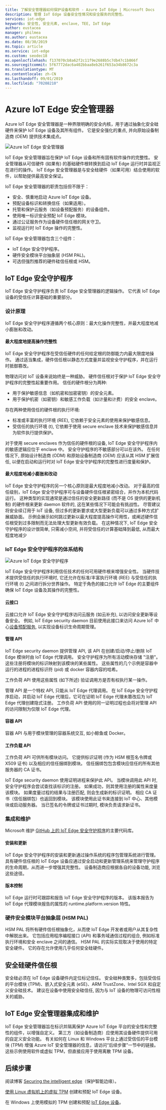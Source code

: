 ```yaml
---
title: 了解安全管理器如何保护设备和软件 - Azure IoT Edge | Microsoft Docs
description: 管理 IoT Edge 设备安全性情况和安全服务的完整性。
services: iot-edge
keywords: 安全性, 安全元素, enclave, TEE, IoT Edge
author: eustacea
manager: philmea
ms.author: eustacea
ms.date: 08/30/2019
ms.topic: article
ms.service: iot-edge
ms.custom: seodec18
ms.openlocfilehash: f137070cb8a62f2c11f9e2688b5c7db47c1b866f
ms.sourcegitcommit: 5f67772dac6a402bbaa8eb261f653a34b8672c3a
ms.translationtype: MT
ms.contentlocale: zh-CN
ms.lasthandoff: 09/01/2019
ms.locfileid: "70208210"
---
```

# <a name="azure-iot-edge-security-manager"></a>Azure IoT Edge 安全管理器

Azure IoT Edge 安全管理器是一种界限明确的安全内核，用于通过抽象化安全硅硬件来保护 IoT Edge 设备及其所有组件。 它是安全强化的重点, 并向原始设备制造商 (OEM) 提供技术集成点。

![Azure IoT Edge 安全管理器](media/edge-security-manager/iot-edge-security-manager.png)

IoT Edge 安全管理器旨在保护 IoT Edge 设备和所有固有软件操作的完整性。 安全管理器从可信硬件 (如果有) 的基础硬件根转换到启动 IoT Edge 运行时并监视正在进行的操作。  IoT Edge 安全管理器是与安全硅硬件（如果可用）结合使用的软件，以帮助提供最高安全保证。  

IoT Edge 安全管理器的职责包括但不限于：

* 安全、慎重地启动 Azure IoT Edge 设备。
* 预配设备标识和转换信任（如果适用）。
* 托管和保护云服务（如设备预配服务）的设备组件。
* 使用唯一标识安全预配 IoT Edge 模块。
* 通过公证服务作为设备硬件信任根的网关守卫。
* 监视运行时 IoT Edge 操作的完整性。

IoT Edge 安全管理器包含三个组件：

* IoT Edge 安全守护程序。
* 硬件安全模块平台抽象层 (HSM PAL)。
* 可选但强烈推荐的硬件硅信任根或 HSM。

## <a name="the-iot-edge-security-daemon"></a>IoT Edge 安全守护程序

IoT Edge 安全守护程序负责 IoT Edge 安全管理器的逻辑操作。 它代表 IoT Edge 设备的受信任计算基础的重要部分。 

### <a name="design-principles"></a>设计原理

IoT Edge 安全守护程序遵循两个核心原则：最大化操作完整性，并最大程度地减小膨胀和改动。

#### <a name="maximize-operational-integrity"></a>最大程度地提高操作完整性

IoT Edge 安全守护程序在受信任硬件的任何给定根的防御能力内最大限度地操作。 通过适当集成，硬件信任根以静态方式度量并监视安全守护程序，并在运行时抵御篡改。

物理访问对 IoT 设备来说始终是一种威胁。 硬件信任根对于保护 IoT Edge 安全守护程序的完整性起重要作用。  信任的硬件根分为两种:

* 用于保护敏感信息（如机密和加密密钥）的安全元素。
* 用于保护机密（如密钥）和敏感工作负载（如计量和计费）的安全 enclave。

存在两种使用信任的硬件根的执行环境:

* 标准或丰富的执行环境 (REE), 它依赖于安全元素的使用来保护敏感信息。
* 受信任的执行环境 (t), 它依赖于使用 secure enclave 技术来保护敏感信息并为软件执行提供保护。

对于使用 secure enclaves 作为信任的硬件根的设备, IoT Edge 安全守护程序内的敏感逻辑应位于 enclave 中。  安全守护程序的不敏感部分可以在该外。  在任何情况下, 原始设计制造商 (ODM) 和原始设备制造商 (OEM) 应该从其 HSM 扩展信任, 以便在启动和运行时对 IoT Edge 安全守护程序的完整性进行度量和保护。

#### <a name="minimize-bloat-and-churn"></a>最大程度地减小膨胀和改动

IoT Edge 安全守护程序的另一个核心原则是最大程度地减小改动。  对于最高的信任级别，IoT Edge 安全守护程序可与设备硬件信任根紧密结合，并作为本机代码运行。  这种类型的实现通常是通过信任的安全更新路径 (而不是 OS 提供的更新机制) 的硬件根来更新 daemon 软件的, 这在某些情况下可能会有挑战性。  尽管建议将安全续订用于 IoT 设备, 但过多的更新要求或大型更新负载可以通过多种方式扩展威胁面。  示例会展示如何跳过更新以最大程度提高操作可用性，或阐述硬件信任根受到过多限制而无法处理大型更新有效负载。  在这种情况下, IoT Edge 安全守护程序的设计很简单, 只需减小空间, 并将受信任的计算基础降到最低, 从而最大程度地减少

### <a name="architecture-of-iot-edge-security-daemon"></a>IoT Edge 安全守护程序的体系结构

![Azure IoT Edge 安全守护程序](media/edge-security-manager/iot-edge-security-daemon.png)

IoT Edge 安全守护程序利用信任技术的任何可用硬件根来增强安全性。  当硬件技术提供受信任的执行环境时, 它还允许在标准/丰富执行环境 (REE) 与受信任的执行环境 (t) 之间进行拆分世界操作。 特定于角色的接口允许 IoT Edge 的主要组件确保 IoT Edge 设备及其操作的完整性。

#### <a name="cloud-interface"></a>云接口

云接口允许 IoT Edge 安全守护程序访问云服务 (如云补充), 以访问安全更新等设备安全。  例如, IoT Edge security daemon 目前使用此接口来访问 Azure IoT 中心[设备预配服务](https://docs.microsoft.com/azure/iot-dps/), 以实现设备标识生命周期管理。  

#### <a name="management-api"></a>管理 API

IoT Edge security daemon 提供管理 API, 该 API 在创建/启动/停止/删除 IoT Edge 模块时由 IoT Edge 代理调用。 安全守护程序为所有活动模块存储 "注册"。 这些注册将模块的标识映射到该模块的某些属性。 这些属性的几个示例是容器中运行的进程的进程标识符 (pid) 或 docker 容器内容的哈希。

工作负荷 API 使用这些属性 (如下所述) 验证调用方是否有权执行某一操作。

管理 API 是一个特权 API, 只能从 IoT Edge 代理调用。  在 IoT Edge 安全守护程序启动，并启动 IoT Edge 代理后，它可在证明 IoT Edge 代理未篡改后为 IoT Edge 代理创建隐式注册。 工作负荷 API 使用的同一证明过程也会将对管理 API 的访问限制为仅限 IoT Edge 代理。

#### <a name="container-api"></a>容器 API

容器 API 与用于模块管理的容器系统交互, 如小鲸鱼或 Docker。

#### <a name="workload-api"></a>工作负载 API

工作负荷 API 可供所有模块访问。 它提供标识证明 (作为 HSM 根签名令牌或 X509 证书) 以及相应的信任捆绑到模块。 信任捆绑包包含模块应信任的所有其他服务器的 CA 证书。

IoT Edge security daemon 使用证明进程来保护此 API。 当模块调用此 API 时, 安全守护程序会尝试查找该标识的注册。 如果成功，则其使用注册的属性来度量该模块。 如果度量过程的结果与注册匹配, 则会生成新的标识证明。 相应 CA 证书（信任捆绑包）也返回到模块。  该模块使用此证书来连接到 IoT 中心、其他模块或启动服务器。 当已签名的令牌或证书过期时, 模块负责请求新证书。 

### <a name="integration-and-maintenance"></a>集成和维护

Microsoft 维护 [GitHub 上的 IoT Edge 安全守护程序](https://github.com/Azure/iotedge/tree/master/edgelet)的主要代码库。

#### <a name="installation-and-updates"></a>安装和更新

IoT Edge 安全守护程序的安装和更新通过操作系统的程序包管理系统进行管理。 具有硬件信任根的 IoT Edge 设备应通过安全启动和更新管理系统来管理守护程序的生命周期，从而进一步增强其完整性。 设备制造商应根据各自的设备功能, 浏览这些途径。

#### <a name="versioning"></a>版本控制

IoT Edge 运行时可跟踪和报告 IoT Edge 安全守护程序的版本。 该版本报告为 IoT Edge 代理模块报告的属性的 runtime.platform.version 特性。

### <a name="hardware-security-module-platform-abstraction-layer-hsm-pal"></a>硬件安全模块平台抽象层 (HSM PAL)

HSM PAL 将所有硬件信任根抽象化，从而使 IoT Edge 开发者或用户从其复杂性中解脱出来。  它包括应用程序编程接口 (API) 和事务域通信过程的组合, 例如标准执行环境和安全 enclave 之间的通信。  HSM PAL 的实际实现取决于使用的特定安全硬件。 它的存在允许使用几乎任何安全硅硬件。

## <a name="secure-silicon-root-of-trust-hardware"></a>安全硅硬件信任根

安全硅必须在 IoT Edge 设备硬件内定位标记信任。  安全硅种类繁多，包括受信任的平台模块 (TPM)、嵌入式安全元素 (eSE)、ARM TrustZone、Intel SGX 和自定义安全硅技术。  建议在设备中使用安全硅信任, 因为与 IoT 设备的物理可访问性相关的威胁。

## <a name="iot-edge-security-manager-integration-and-maintenance"></a>IoT Edge 安全管理器集成和维护

IoT Edge 安全管理器旨在标识并隔离保护 Azure IoT Edge 平台的安全性和完整性的组件，以增强自定义。 第三方（如设备制造商）应使用其设备硬件提供可用的自定义安全功能。  有关如何在 Linux 和 Windows 平台上通过受信任的平台模块 (TPM) 增强 Azure IoT 安全管理器的信息，请访问“后续步骤”一节中的链接。 这些示例使用软件或虚拟 TPM，但直接应用于使用离散 TPM 设备。  

## <a name="next-steps"></a>后续步骤

阅读博客 [Securing the intelligent edge](https://azure.microsoft.com/blog/securing-the-intelligent-edge/)（保护智能边缘）。

[使用 Linux 虚拟机上的虚拟 TPM](how-to-auto-provision-simulated-device-linux.md) 创建和预配 IoT Edge 设备。

在 Windows 上使用模拟的 TPM 创建和预配 [IoT Edge 设备](how-to-auto-provision-simulated-device-windows.md)。
